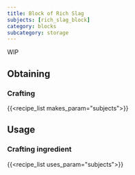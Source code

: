 ```yaml
---
title: Block of Rich Slag
subjects: [rich_slag_block]
category: blocks
subcategory: storage
---
```


WIP

Obtaining
---------

### Crafting
{{<recipe_list makes_param="subjects">}}

Usage
-----

### Crafting ingredient
{{<recipe_list uses_param="subjects">}}
